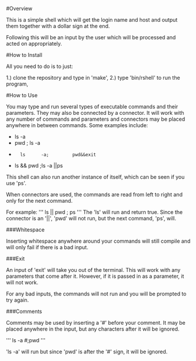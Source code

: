 #Overview

This is a simple shell which will get the login name and host and output them together 
with a dollar sign at the end.

Following this will be an input by the user which will be processed and acted on 
appropriately. 
	
#How to Install

All you need to do is to just: 
	
1.) clone the repository and type in 'make',
2.) type 'bin/rshell' to run the program,
	
#How to Use

You may type and run several types of executable commands and their parameters. They
may also be connected by a connector. It will work with any number of commands and 
parameters and connectors may be placed anywhere in between commands. Some examples 
include: 
	
* ls -a
* pwd ; ls -a
*       ls      -a;	        pwd&&exit
* ls    && pwd ;ls   -a ||ps

This shell can also run another instance of itself, which can be seen if you use 'ps'. 

When connectors are used, the commands are read from left to right and only for the 
next command. 

For example: 
'''
ls || pwd ; ps
'''
The 'ls' will run and return true. Since the connector is an '||', 'pwd' will not run,
but the next command, 'ps', will. 

###Whitespace
	
Inserting whitespace anywhere around your commands will still compile and will only 
fail if there is a bad input.

###Exit

An input of 'exit' will take you out of the terminal. This will work with any 
parameters that come after it. However, if it is passed in as a parameter, it will 
not work. 

For any bad inputs, the commands will not run and you will be prompted to try again.

###Comments

Comments may be used by inserting a '#' before your comment. It may be placed anywhere 
in the input, but any characters after it will be ignored. 

'''
ls -a #;pwd
'''

'ls -a' will run but since 'pwd' is after the '#' sign, it will be ignored.




